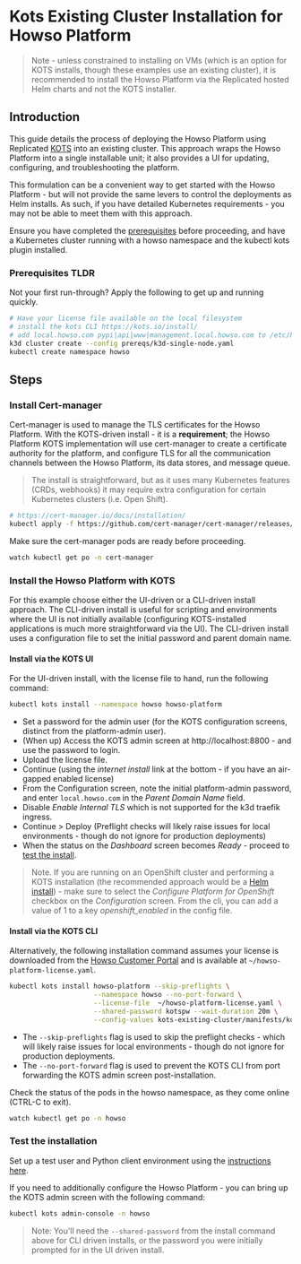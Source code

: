 # Kots Existing Cluster Installation for Howso Platform 

> Note - unless constrained to installing on VMs (which is an option for KOTS installs, though these examples use an existing cluster), it is recommended to install the Howso Platform via the Replicated hosted Helm charts and not the KOTS installer.

## Introduction

This guide details the process of deploying the Howso Platform using Replicated [KOTS](https://kots.io/) into an existing cluster.  This approach wraps the Howso Platform into a single installable unit; it also provides a UI for updating, configuring, and troubleshooting the platform. 

This formulation can be a convenient way to get started with the Howso Platform - but will not provide the same levers to control the deployments as Helm installs.  As such, if you have detailed Kubernetes requirements - you may not be able to meet them with this approach. 

Ensure you have completed the [prerequisites](../prereqs/README.md) before proceeding, and have a Kubernetes cluster running with a howso namespace and the kubectl kots plugin installed.


### Prerequisites TLDR

Not your first run-through?  Apply the following to get up and running quickly. 
```sh
# Have your license file available on the local filesystem 
# install the kots CLI https://kots.io/install/
# add local.howso.com pypi|api|www|management.local.howso.com to /etc/hosts 
k3d cluster create --config prereqs/k3d-single-node.yaml
kubectl create namespace howso
```


## Steps

### Install Cert-manager

Cert-manager is used to manage the TLS certificates for the Howso Platform.  With the KOTS-driven install - it is a **requirement**; the Howso Platform KOTS implementation will use cert-manager to create a certificate authority for the platform, and configure TLS for all the communication channels between the Howso Platform, its data stores, and message queue. 

> The install is straightforward, but as it uses many Kubernetes features (CRDs, webhooks) it may require extra configuration for certain Kubernetes clusters (i.e. Open Shift).  

```sh
# https://cert-manager.io/docs/installation/ 
kubectl apply -f https://github.com/cert-manager/cert-manager/releases/download/v1.13.3/cert-manager.yaml
```

Make sure the cert-manager pods are ready before proceeding.  
```sh
watch kubectl get po -n cert-manager
```

### Install the Howso Platform with KOTS 

For this example choose either the UI-driven or a CLI-driven install approach.  The CLI-driven install is useful for scripting and environments where the UI is not initially available (configuring KOTS-installed applications is much more straightforward via the UI).  The CLI-driven install uses a configuration file to set the initial password and parent domain name.


#### Install via the KOTS UI

For the UI-driven install, with the license file to hand, run the following command: 

```sh
kubectl kots install --namespace howso howso-platform
```

- Set a password for the admin user (for the KOTS configuration screens, distinct from the platform-admin user).  
- (When up) Access the KOTS admin screen at http://localhost:8800 - and use the password to login.
- Upload the license file.
- Continue (using the _internet install_ link at the bottom - if you have an air-gapped enabled license)
- From the Configuration screen, note the initial platform-admin password, and enter `local.howso.com` in the _Parent Domain Name_ field.
- Disable _Enable Internal TLS_ which is not supported for the k3d traefik ingress.
- Continue > Deploy (Preflight checks will likely raise issues for local environments - though do not ignore for production deployments)
- When the status on the _Dashboard_ screen becomes _Ready_ - proceed to [test the install](#test-the-installation).

> Note. If you are running on an OpenShift cluster and performing a KOTS installation (the recommended approach would be a [Helm install](../helm-openshift/README.md)) - make sure to select the _Configure Platform for OpenShift_ checkbox on the _Configuration_ screen.  From the cli, you can add a value of 1 to a key _openshift_enabled_ in the config file.


#### Install via the KOTS CLI

Alternatively, the following installation command assumes your license is downloaded from the [Howso Customer Portal](https://portal.howso.com) and is available at `~/howso-platform-license.yaml`.

```sh
kubectl kots install howso-platform --skip-preflights \
                     --namespace howso --no-port-forward \
                     --license-file  ~/howso-platform-license.yaml \
                     --shared-password kotspw --wait-duration 20m \
                     --config-values kots-existing-cluster/manifests/kots-howso-platform.yaml
```

- The `--skip-preflights` flag is used to skip the preflight checks - which will likely raise issues for local environments - though do not ignore for production deployments.
- The `--no-port-forward` flag is used to prevent the KOTS CLI from port forwarding the KOTS admin screen post-installation.

Check the status of the pods in the howso namespace, as they come online (CTRL-C to exit).
```sh
watch kubectl get po -n howso
```


### Test the installation

Set up a test user and Python client environment using the [instructions here](../common/README.md#login-to-the-howso-platform).

If you need to additionally configure the Howso Platform - you can bring up the KOTS admin screen with the following command:
```sh
kubectl kots admin-console -n howso
```

> Note: You'll need the `--shared-password` from the install command above for CLI driven installs, or the password you were initially prompted for in the UI driven install.
